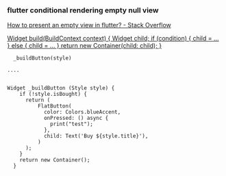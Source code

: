 ###  flutter conditional rendering empty null view


[How to present an empty view in flutter? - Stack Overflow](https://stackoverflow.com/questions/53455358/how-to-present-an-empty-view-in-flutter#:~:text=The%20recommended%20widget%20to%20show%20nothing%20is%20to%20use%20SizedBox%20.&text=When%20a%20build%20function%20returns,return%20%22new%20Container()%22. "How to present an empty view in flutter? - Stack Overflow")

[Widget build(BuildContext context) { Widget child; if (condition) { child = ... } else { child = ... } return new Container(child: child); }](https://stackoverflow.com/questions/49713189/how-to-use-conditional-statement-within-child-attribute-of-a-flutter-widget-cen "dart - How to use conditional statement within child attribute of a Flutter Widget (Center Widget) - Stack Overflow")
 

```
  _buildButton(style)

....


Widget _buildButton (Style style) {
    if (!style.isBought) {
      return (
          FlatButton(
            color: Colors.blueAccent,
            onPressed: () async {
              print("test");
            },
            child: Text('Buy ${style.title}'),
          )
      );
    }
    return new Container();
  }
```
